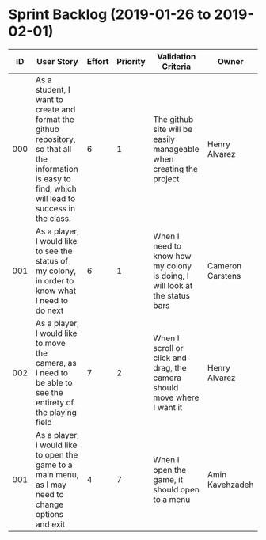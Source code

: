 # Sprint Backlog (2019-01-26 to 2019-02-01)

| ID | User Story | Effort | Priority | Validation Criteria | Owner |
|----|------------|--------|----------|---------------------|-------|
| 000 | As a student, I want to create and format the github repository, so that all the information is easy to find, which will lead to success in the class. | 6 | 1 | The github site will be easily manageable when creating the project | Henry Alvarez |
| 001 | As a player, I would like to see the status of my colony, in order to know what I need to do next | 6 | 1 | When I need to know how my colony is doing, I will look at the status bars | Cameron Carstens |
| 002 | As a player, I would like to move the camera, as I need to be able to see the entirety of the playing field | 7 | 2 | When I scroll or click and drag, the camera should move where I want it | Henry Alvarez |
| 001 | As a player, I would like to open the game to a main menu, as I may need to change options and exit | 4 | 7 | When I open the game, it should open to a menu | Amin Kavehzadeh |


